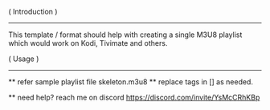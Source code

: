 ( Introduction )
______________________________________________________________

This template / format should help with creating a single M3U8 playlist which would work on Kodi, Tivimate and others.

( Usage )
______________________________________________________________

** refer sample playlist file skeleton.m3u8
** replace tags in [] as needed.

** need help? reach me on discord https://discord.com/invite/YsMcCRhKBp


